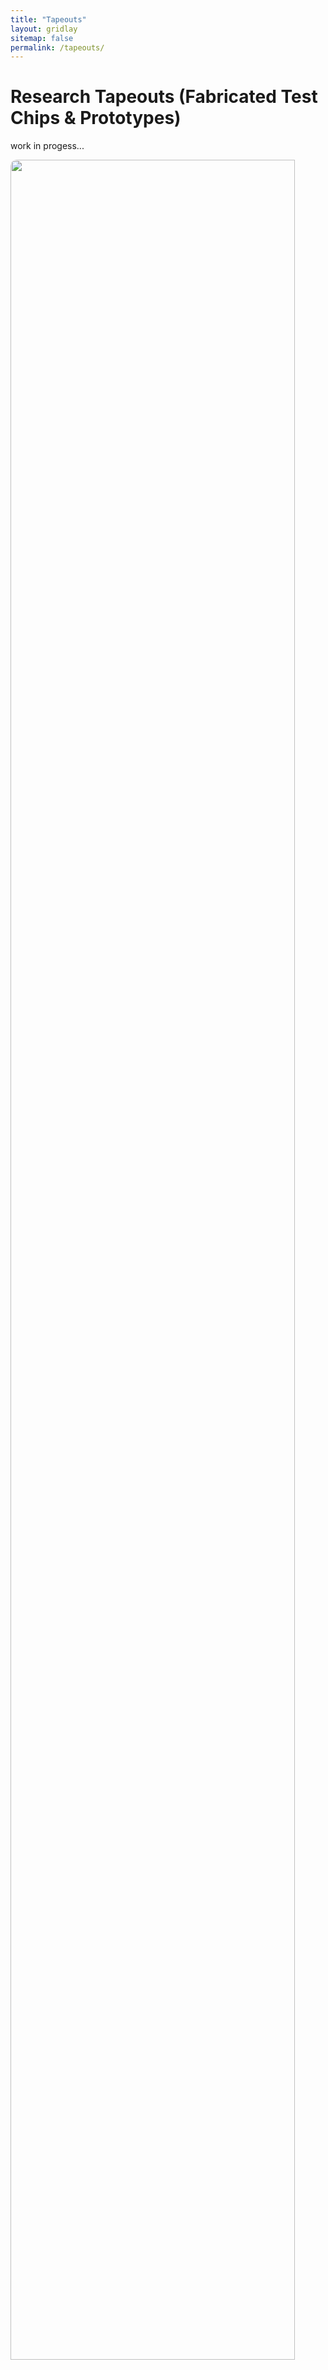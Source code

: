 ```yaml
---
title: "Tapeouts"
layout: gridlay
sitemap: false
permalink: /tapeouts/
---
```



# Research Tapeouts (Fabricated Test Chips & Prototypes)

work in progess...

<div class="rowl1">
  <img src="{{ site.url }}{{ site.baseurl }}/images/chipspic/LEO1_SoC.png" class="img-responsive" width="95%" style="float: top; border-radius: 10px;" />
  
  <!-- Apply inline styling for black text -->
  <h4 style="color: black; font-weight: bold;">RISC-V-based Research Platform in 65nm</h4>
  <ul>
    <li>Joint design with <a href="https://enicslabs.com/" target="_blank">Emerging Nanoscaled Circuits and Systems (EnICS)</a> Laboratories, Bar-Ilan University, Israel</li>
    <li><strong>Chip Name:</strong> LEO-I</li>
    <li><strong>Role:</strong> Backend designer (entire SoC integration)</li>
    <li>
      <strong>Description:</strong> A novel platform for bringing a project from the concept to the tapeout stage in a short
      amount of time. An open-source and extendable RISC-V architecture is exploited to build a small area
      footprint core. This leads the research platform to be flexible in terms of design integration, while also
      allowing fast design cycles of research chips.
      Note that, from the SoC layout picture at the top, the research modules (RM) labels over some layout areas correspond to different analog/digital designs from different research groups. 
    </li>
    <li>
	  <strong>Main related publication/s as main author or co-author:</strong>
	  <ul>
	    <li><strong style="color: #ff6666;">E. Garzón</strong>, R. Golman, O. Harel, T. Noy, Y. Kra, A. Pollock, S. Yuzhaninov, Y. Shoshan, Y. Rudin, Y. Weitzman, et al., "A RISC-V-based research platform for rapid design cycle", IEEE International Symposium on Circuits and Systems (ISCAS), Austin Texas, USA, 28 May-01 Jun., 2022. (<a href="http://dx.doi.org/10.1109/ISCAS48785.2022.9937866" target="_blank">link</a>)</li>
	  </ul>
	</li>
  </ul>
</div>

<div class="rowl1">
  <img src="{{ site.url }}{{ site.baseurl }}/images/chipspic/LEO2_HDCAM.png" class="img-responsive" width="85%" style="float: top; border-radius: 10px;" />
  
  <!-- Apply inline styling for black text -->
  <h4 style="color: black; font-weight: bold;">HD-CAM Memory Macro in 65nm</h4>
  <ul>
    <li>Full design at <a href="https://enicslabs.com/" target="_blank">Emerging Nanoscaled Circuits and Systems (EnICS)</a> Laboratories, Bar-Ilan University, Israel</li>
    <li><strong>Chip Name:</strong> LEO-II</li>
    <li><strong>Macro Name:</strong> HD-CAM</li>
    <li><strong>Role:</strong> Support in the design and experimental measurements of a Hamming Distance tolerant content-addressable memory (CAM)</li>
    <li>
      <strong>Description:</strong> A novel Hamming distance tolerant CAM (HD-CAM) for energy-efficient in-memory approximate matching applications. The fabricated HD-CAM macro presents high F1-score and AOC values during approximate match operations. 
    </li>
    <li>
    <strong>Main related publication/s as main author or co-author:</strong>
    <ul>
      <li><strong style="color: #ff6666;">E. Garzón</strong>, R. Golman, M. Lanuzza, A. Teman, L.Yavits "A Low-Complexity Sensing Scheme for Approximate Matching Content-Addressable Memory", IEEE Transactions on Circuits and Systems II, 2023. (<a href="http://dx.doi.org/10.1109/TCSII.2023.3286257" target="_blank">link</a>)</li>
      <li><strong style="color: #ff6666;">E. Garzón</strong>, R. Golman, Z. Jahshan, R. Hanhan, N. Vinshtok-Melnik, M. Lanuzza, A. Teman, L. Yavits, "Hamming Distance Tolerant Content-Addressable Memory (HD-CAM) for DNA Classification", IEEE Access, 2022. (<a href="http://dx.doi.org/10.1109/ACCESS.2022.3158305" target="_blank">link</a>)</li>
    </ul>
  </li>
  </ul>
</div>